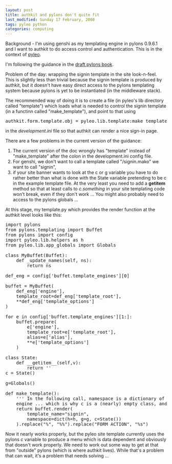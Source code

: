 ```yaml
---
layout: post
title: authkit and pylons don't quite fit 
last_modified: Sunday 17 February, 2008
tags: pyleo python
categories: computing
---
```

Background - I'm using genshi as my templating engine in pylons 0.9.6.1 and I want to authkit to do access control
and authentication. This is in the context of [pyleo](/tags/pyleo).

I'm following the guidance in the [draft pylons book](http://wiki.pylonshq.com/display/pysbook/Authentication+and+Authorization).

Problem of the day: wrapping the signin template in the site look-n-feel. This is slightly less than trivial because the signin template is produced by authkit, but it doesn't have easy direct access to the pylons templating system because pylons is yet to be instantiated (in the middleware stack).

The recommended way of doing it is to create a file (in pyleo's lib directory called "template") which loads what is needed to control the signin template (in a functinn called "make_template"), and point to that using
<pre>
authkit.form.template.obj = pyleo.lib.template:make_template
</pre>
in the *development.ini* file so that authkit can render a nice sign-in page.

There are a few problems in the current version of the guidance:
1. The current version of the doc wrongly has "template" instead of "make_template" after the colon in the development.ini config file.
1. For genshi, we don't want to call a template called "/signin.mako" we want to call "signin",
1. if your site banner wants to look at the c or g variable you have to do rather better than what is done 
with the State variable pretending to be c in the example template file. At the very least you need to add a __getitem__ method so that 
at least calls to *c.something* in your site templating code won't break, even if they don't work ...
You might also probably need to access to the pylons globals ...

At this stage, my template.py which provides the render function at the authkit level looks like this:
<pre>
import pylons
from pylons.templating import Buffet
from pylons import config
import pyleo.lib.helpers as h
from pyleo.lib.app_globals import Globals

class MyBuffet(Buffet):
    def _update_names(self, ns):
        return ns

def_eng = config['buffet.template_engines'][0]

buffet = MyBuffet(
    def_eng['engine'],
    template_root=def_eng['template_root'],
    **def_eng['template_options']
)

for e in config['buffet.template_engines'][1:]:
    buffet.prepare(
        e['engine'],
        template_root=e['template_root'],
        alias=e['alias'],
        **e['template_options']
    )

class State:
    def __getitem__(self,v):
        return ''
c = State()

g=Globals()

def make_template():
    ''' In the following call, namespace is a dictionary of stuff for the templating
    engine ... which is why c is a (nearly) empty class, and h is the normal helper '''
    return buffet.render(
        template_name="signin",
        namespace=dict(h=h, g=g, c=State())
    ).replace("%", "%%").replace("FORM_ACTION", "%s")
</pre>
Now it nearly works properly, but the pyleo site template currently uses the pylons *c* variable to produce a menu which is data dependent and obviously that doesn't work properly. We need to work out some way to get at that from "outside" pylons (which is where authkit lives).  While that's a problem that can wait, it's a problem that needs solving ...
